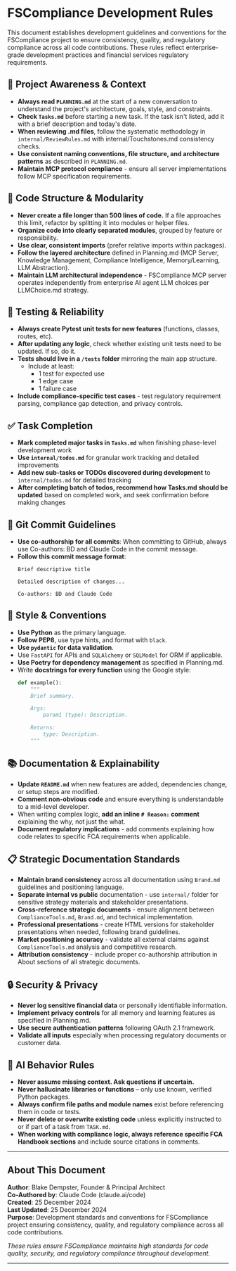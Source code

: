 # FSCompliance Development Rules

This document establishes development guidelines and conventions for the FSCompliance project to ensure consistency, quality, and regulatory compliance across all code contributions. These rules reflect enterprise-grade development practices and financial services regulatory requirements.

## 🔄 Project Awareness & Context

- **Always read `PLANNING.md`** at the start of a new conversation to understand the project's architecture, goals, style, and constraints.
- **Check `Tasks.md`** before starting a new task. If the task isn't listed, add it with a brief description and today's date.
- **When reviewing .md files**, follow the systematic methodology in `internal/ReviewRules.md` with internal/Touchstones.md consistency checks.
- **Use consistent naming conventions, file structure, and architecture patterns** as described in `PLANNING.md`.
- **Maintain MCP protocol compliance** - ensure all server implementations follow MCP specification requirements.

## 🧱 Code Structure & Modularity

- **Never create a file longer than 500 lines of code.** If a file approaches this limit, refactor by splitting it into modules or helper files.
- **Organize code into clearly separated modules**, grouped by feature or responsibility.
- **Use clear, consistent imports** (prefer relative imports within packages).
- **Follow the layered architecture** defined in Planning.md (MCP Server, Knowledge Management, Compliance Intelligence, Memory/Learning, LLM Abstraction).
- **Maintain LLM architectural independence** - FSCompliance MCP server operates independently from enterprise AI agent LLM choices per LLMChoice.md strategy.

## 🧪 Testing & Reliability

- **Always create Pytest unit tests for new features** (functions, classes, routes, etc).
- **After updating any logic**, check whether existing unit tests need to be updated. If so, do it.
- **Tests should live in a `/tests` folder** mirroring the main app structure.
  - Include at least:
    - 1 test for expected use
    - 1 edge case
    - 1 failure case
- **Include compliance-specific test cases** - test regulatory requirement parsing, compliance gap detection, and privacy controls.

## ✅ Task Completion

- **Mark completed major tasks in `Tasks.md`** when finishing phase-level development work
- **Use `internal/todos.md`** for granular work tracking and detailed improvements  
- **Add new sub-tasks or TODOs discovered during development** to `internal/todos.md` for detailed tracking
- **After completing batch of todos, recommend how Tasks.md should be updated** based on completed work, and seek confirmation before making changes

## 📝 Git Commit Guidelines

- **Use co-authorship for all commits**: When committing to GitHub, always use Co-authors: BD and Claude Code in the commit message.
- **Follow this commit message format**:
  ```
  Brief descriptive title
  
  Detailed description of changes...
  
  Co-authors: BD and Claude Code
  ```

## 📎 Style & Conventions

- **Use Python** as the primary language.
- **Follow PEP8**, use type hints, and format with `black`.
- **Use `pydantic` for data validation**.
- Use `FastAPI` for APIs and `SQLAlchemy` or `SQLModel` for ORM if applicable.
- **Use Poetry for dependency management** as specified in Planning.md.
- Write **docstrings for every function** using the Google style:
  ```python
  def example():
      """
      Brief summary.

      Args:
          param1 (type): Description.

      Returns:
          type: Description.
      """
  ```

## 📚 Documentation & Explainability

- **Update `README.md`** when new features are added, dependencies change, or setup steps are modified.
- **Comment non-obvious code** and ensure everything is understandable to a mid-level developer.
- When writing complex logic, **add an inline `# Reason:` comment** explaining the why, not just the what.
- **Document regulatory implications** - add comments explaining how code relates to specific FCA requirements when applicable.

## 📋 Strategic Documentation Standards

- **Maintain brand consistency** across all documentation using `Brand.md` guidelines and positioning language.
- **Separate internal vs public** documentation - use `internal/` folder for sensitive strategy materials and stakeholder presentations.
- **Cross-reference strategic documents** - ensure alignment between `ComplianceTools.md`, `Brand.md`, and technical implementation.
- **Professional presentations** - create HTML versions for stakeholder presentations when needed, following brand guidelines.
- **Market positioning accuracy** - validate all external claims against `ComplianceTools.md` analysis and competitive research.
- **Attribution consistency** - include proper co-authorship attribution in About sections of all strategic documents.

## 🔒 Security & Privacy

- **Never log sensitive financial data** or personally identifiable information.
- **Implement privacy controls** for all memory and learning features as specified in Planning.md.
- **Use secure authentication patterns** following OAuth 2.1 framework.
- **Validate all inputs** especially when processing regulatory documents or customer data.

## 🤖 AI Behavior Rules

- **Never assume missing context. Ask questions if uncertain.**
- **Never hallucinate libraries or functions** – only use known, verified Python packages.
- **Always confirm file paths and module names** exist before referencing them in code or tests.
- **Never delete or overwrite existing code** unless explicitly instructed to or if part of a task from `TASK.md`.
- **When working with compliance logic, always reference specific FCA Handbook sections** and include source citations in comments.

---

## About This Document

**Author**: Blake Dempster, Founder & Principal Architect  
**Co-Authored by**: Claude Code (claude.ai/code)  
**Created**: 25 December 2024  
**Last Updated**: 25 December 2024  
**Purpose**: Development standards and conventions for FSCompliance project ensuring consistency, quality, and regulatory compliance across all code contributions.

*These rules ensure FSCompliance maintains high standards for code quality, security, and regulatory compliance throughout development.*

---